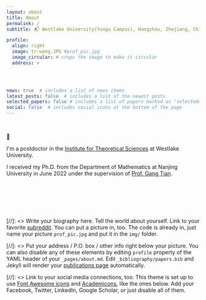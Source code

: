 ```yaml
---
layout: about
title: About
permalink: /
subtitle: 📬 Westlake University(Yungu Campus), Hangzhou, Zhejiang, China. 

profile:
  align: right
  image: tr-wang.JPG #prof_pic.jpg
  image_circular: # crops the image to make it circular
  address: >


    

news: true  # includes a list of news items
latest_posts: false  # includes a list of the newest posts
selected_papers: false # includes a list of papers marked as "selected={true}"
social: false  # includes social icons at the bottom of the page
---
```


&nbsp;

👋

I'm a postdoctor in the [Institute for Theoretical Sciences](https://its.westlake.edu.cn/index.htm) at Westlake University. 

I received my Ph.D. from the Department of Mathematics at Nanjing University in June 2022 under the supervision of [Prof. Gang Tian](http://tian.bicmr.pku.edu.cn/index.htm). 

&nbsp;

&nbsp;

&nbsp;

[//]: <> Write your biography here. Tell the world about yourself. Link to your favorite [subreddit](http://reddit.com). You can put a picture in, too. The code is already in, just name your picture `prof_pic.jpg` and put it in the `img/` folder.

[//]: <> Put your address / P.O. box / other info right below your picture. You can also disable any of these elements by editing `profile` property of the YAML header of your `_pages/about.md`. Edit `_bibliography/papers.bib` and Jekyll will render your [publications page](/al-folio/publications/) automatically.

[//]: <> Link to your social media connections, too. This theme is set up to use [Font Awesome icons](http://fortawesome.github.io/Font-Awesome/) and [Academicons](https://jpswalsh.github.io/academicons/), like the ones below. Add your Facebook, Twitter, LinkedIn, Google Scholar, or just disable all of them.
